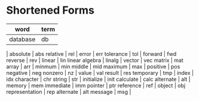 # Shortened Forms 

word|term
-----|-------
database | db
|
absolute | abs 
relative | rel 
|
error | err 
tolerance | tol 
| 
forward | fwd 
reverse | rev 
|
linear | lin
linear algebra | linalg 
|
vector | vec
matrix | mat 
array | arr 
| 
minmum | min
middle | mid
maximum | max 
|
positive | pos
negative | neg
nonzero | nz 
|
value | val 
result | res
temporary | tmp
|
index | idx
character | chr
string | str
|
initialize | init
calculate | calc
alternate | alt
|
memory | mem
immediate | imm
pointer | ptr
reference | ref 
|
object | obj
representation | rep
alternate | alt
message | msg
|
